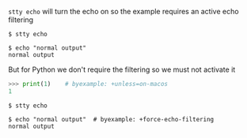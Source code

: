 <!--
$ stty echo
$ uname | grep -i darwin
<on-macos>

-->

`stty echo` will turn the echo on so the example requires an active echo
filtering

```shell
$ stty echo

$ echo "normal output"
normal output
```

But for Python we don't require the filtering so we must not activate it

```python
>>> print(1)    # byexample: +unless=on-macos
1
```

```shell
$ stty echo

$ echo "normal output"  # byexample: +force-echo-filtering
normal output
```
